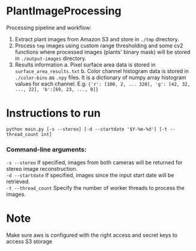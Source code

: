 # PlantImageProcessing

Processing pipeline and workflow:
1. Extract plant images from Amazon S3 and store in `./tmp` directory.
2. Process `tmp` images using custom range thresholding and some cv2 functions where processed images (plants' binary mask) will be stored in `./output-images` directory.
3. Results information
    a. Pixel surface area data is stored in `surface_area_results.txt`
    b. Color channel histogram data is stored in `./color-bins` as `.npy` files. It is a dictionary of numpy array histogram values for each channel. E.g. `{'r': [100, 2, ... 320], 'g': [42, 32, ..., 22], 'b':[69, 23, ..., 0]}`

# Instructions to run
`python main.py [-s --stereo] [-d --startdate '$Y-%m-%d'] [-t --thread_count int]`
### Command-line arguments:
`-s --stereo`        If specified, images from both cameras will be returned for stereo image reconstruction.  
`-d --startdate`     If specified, images since the input start date will be retrieved.  
`-t --thread_count`  Specify the number of worker threads to process the images.  

# Note
Make sure aws is configured with the right access and secret keys to access S3 storage
